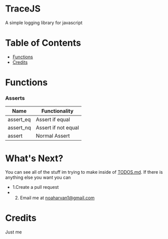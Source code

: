# TraceJS
A simple logging library for javascript

# Table of Contents
- [Functions](#Functions)
- [Credits](#Credits)

# Functions
### Asserts
| Name | Functionality |
| ---- | ------------- |
| assert_eq | Assert if equal |
| assert_nq | Assert if not equal |
| assert | Normal Assert |

# What's Next?
You can see all of the stuff im trying to make inside of [TODOS.md](TODOS.md). If there is anything else you want you can
- 1.Create a pull request
- 2. Email me at noaharvan1@gmail.com
# Credits
Just me
